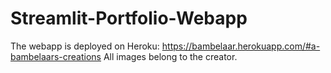 # Streamlit-Portfolio-Webapp

The webapp is deployed on Heroku: https://bambelaar.herokuapp.com/#a-bambelaars-creations 
All images belong to the creator.
